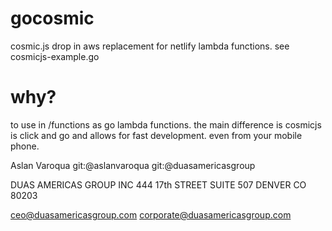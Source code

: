# gocosmic
cosmic.js drop in aws replacement for netlify lambda functions. 
see cosmicjs-example.go 

# why?
to use in /functions as go lambda functions.
the main difference is cosmicjs is click and go and allows for fast development. even from your mobile phone. 

Aslan Varoqua
git:@aslanvaroqua
git:@duasamericasgroup

DUAS AMERICAS GROUP INC
444 17th STREET SUITE 507
DENVER CO 80203

ceo@duasamericasgroup.com
corporate@duasamericasgroup.com
